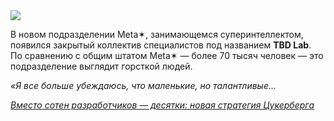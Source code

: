 <!--2025-08-22 12:48:07-->
<div class="yb">
  <div class="rss habr"><img src="https://habrastorage.org/getpro/habr/upload_files/45b/7ba/2bc/45b7ba2bcba88452851df3bc705ebd60.jpg" /><p>В&nbsp;новом подразделении Meta✶, занимающемся супер­интеллектом, появился закрытый коллектив специалистов под&nbsp;названием <strong>TBD Lab</strong>. По&nbsp;сравнению с&nbsp;общим штатом Meta✶&nbsp;— более 70&nbsp;тысяч человек&nbsp;— это подразделение выглядит горсткой людей.</p><p><em>«Я все больше убеждаюсь, что&nbsp;маленькие, но&nbsp;талантливые... <p class="titl"><a href="https://habr.com/ru/companies/bothub/news/939840/?utm_source=habrahabr&utm_medium=rss&utm_campaign=939840">Вместо сотен разработчиков — десятки: новая стратегия Цукерберга</a></p></div>
</div>
